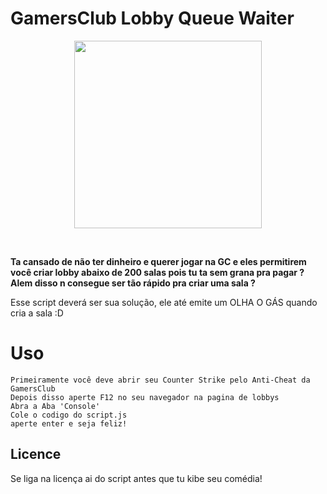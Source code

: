 # GamersClub Lobby Queue Waiter




<p align="center">
  <img width="300" height="300" src="https://media-exp1.licdn.com/dms/image/C4D0BAQEy5cFD8yqaqw/company-logo_200_200/0?e=2159024400&v=beta&t=0e1tcG8p1mHuk168vnsrtAnN0-gWo6_xmBzhFTHxxwc">
</p>
<br>

**Ta cansado de não ter dinheiro e querer jogar na GC e eles permitirem você criar lobby abaixo de 200 salas pois tu ta sem grana pra pagar ? Alem disso n consegue ser tão rápido pra criar uma sala ?** 

Esse script deverá ser sua solução, ele até emite um OLHA O GÁS quando cria a sala :D


# Uso

    Primeiramente você deve abrir seu Counter Strike pelo Anti-Cheat da GamersClub
    Depois disso aperte F12 no seu navegador na pagina de lobbys
    Abra a Aba 'Console'
    Cole o codigo do script.js
    aperte enter e seja feliz!

## Licence
Se liga na licença ai do script antes que tu kibe seu comédia!
